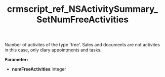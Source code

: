 ﻿---
title: crmscript_ref_NSActivitySummary_SetNumFreeActivities
description: NSActivitySummary.SetNumFreeActivities(Integer numFreeActivities)
intellisense: NSActivitySummary.SetNumFreeActivities
keywords: NSActivitySummary, GetNumFreeActivities
so.topic: reference
---

Number of activites of the type 'free'. Sales and documents are not activites in this case, only diary appointments and tasks.

**Parameter:** 
 - **numFreeActivities** Integer

